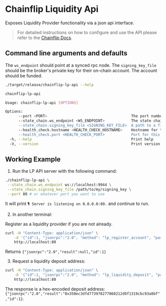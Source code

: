 # Chainflip Liquidity Api

Exposes Liquidity Provider functionality via a json api interface.

> For detailed instructions on how to configure and use the API please refer to the  [Chainflip Docs](https://docs.chainflip.io/integration/liquidity-provision/lp-api).

## Command line arguments and defaults

The `ws_endpoint` should point at a synced rpc node.
The `signing_key_file` should be the broker's private key for their on-chain account. The account should be funded.

```bash copy
./target/release/chainflip-lp-api --help
```

```sh
chainflip-lp-api

Usage: chainflip-lp-api [OPTIONS]

Options:
      --port <PORT>                                      The port number on which the LP server will listen for connections. Use 0 to assign a random port. [default: 80]
      --state_chain.ws_endpoint <WS_ENDPOINT>            The state chain node's RPC endpoint. [default: ws://localhost:9944]
      --state_chain.signing_key_file <SIGNING_KEY_FILE>  A path to a file that contains the LP's secret key for signing extrinsics. [default: /etc/chainflip/keys/signing_key_file]
      --health_check.hostname <HEALTH_CHECK_HOSTNAME>    Hostname for this server's healthcheck. Requires the <HEALTH_CHECK_PORT> parameter to be given as well.
      --health_check.port <HEALTH_CHECK_PORT>            Port for this server's healthcheck. Requires the <HEALTH_CHECK_HOSTNAME> parameter to be given as well.
  -h, --help                                             Print help
  -V, --version                                          Print version
```

## Working Example

1. Run the LP API server with the following command:

```bash copy
./chainflip-lp-api \
 --state_chain.ws_endpoint ws://localhost:9944 \
 --state_chain.signing_key_file /path/to/my/signing_key \
 --port 80 # or whatever port you want to use
```

It will print `🎙 Server is listening on 0.0.0.0:80.` and continue to run.

2. In another terminal:

Register as a liquidity provider if you are not already.

```bash copy
curl -H "Content-Type: application/json" \
    -d '{"id":1, "jsonrpc":"2.0", "method": "lp_register_account", "params": [0]}' \
    http://localhost:80
```

Returns `{"jsonrpc":"2.0","result":null,"id":1}`

3. Request a liquidity deposit address:

```bash copy
curl -H "Content-Type: application/json" \
    -d '{"id":1, "jsonrpc":"2.0", "method": "lp_liquidity_deposit", "params": ["Eth"]}' \
    http://localhost:80
```

The response is a hex-encoded deposit address: `{"jsonrpc":"2.0","result":"0x350ec3dfd773978277868212d9f1319cbc93a8bf","id":1}`.
